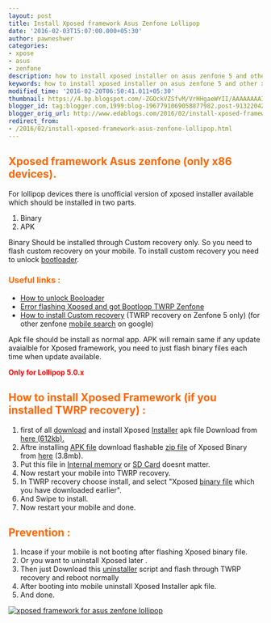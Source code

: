 ```yaml
---
layout: post
title: Install Xposed framework Asus Zenfone Lollipop
date: '2016-02-03T15:07:00.000+05:30'
author: pawneshwer
categories:
- xpose
- asus
- zenfone
description: how to install xposed installer on asus zenfone 5 and other x86 based mobiles easily from twrp without pc,without bootloop easily,xposed framework asus zenfone lollipop
keywords: how to install xposed installer on asus zenfone 5 and other x86 based mobiles easily from twrp without pc,without bootloop easily,xposed framework asus zenfone lollipop
modified_time: '2016-02-20T06:50:41.011+05:30'
thumbnail: https://4.bp.blogspot.com/-ZGOckVZSfvM/VrHHgaeWYII/AAAAAAAAIMI/03-oo6bIrQY/s72-c/Screenshot_2016-02-03-14-36-51%2Bcopy.jpg
blogger_id: tag:blogger.com,1999:blog-1967791069058877982.post-9132204233715221907
blogger_orig_url: http://www.edablogs.com/2016/02/install-xposed-framework-asus-zenfone-lollipop.html
redirect_from:
- /2016/02/install-xposed-framework-asus-zenfone-lollipop.html
---
```


## <span style="color: #ff6600;">Xposed framework Asus zenfone (only x86 devices).</span>

For lollipop devices there is unofficial version of xposed installer available which should be installed in two parts.

1.  Binary
2.  APK

Binary Should be installed through Custom recovery only. So you need to flash custom recovery on your mobile. To install custom recovery you need to unlock [bootloader](http://en.wikipedia.org/wiki/Booting "Booting").

### <span style="color: #ff6600;">Useful links :</span>

*   [How to unlock Booloader](https://www.edablogs.com/2015/07/Lock-unlock-bootloader-in-asus-zenfone.html "Unlock bootloader on Asus Zenfone")
*   [Error flashing Xposed and got Bootloop TWRP Zenfone](https://www.edablogs.com/2016/02/error-flashing-xposed-and-got-bootloop-twrp-zenfone.html "Error flashing Xposed and got Bootloop TWRP Zenfone")
*   [How to install Custom recovery](https://www.edablogs.com/2015/06/twrp-recovery-for-zenfone-5-stable.html "TWRP recovery for asus zenfone 5") (TWRP recovery on Zenfone 5 only) (for other zenfone [mobile search](http://en.wikipedia.org/wiki/Mobile_search "Mobile search") on google)

Apk file should be install as normal app. APK will remain same if any update avaialble for Xposed framework, you need to just flash binary files each time when update available.

<span style="color: #ff0000;">**Only for Lollipop 5.0.x**</span>

## <span style="color: #ff6600;">How to install Xposed Framework (if you installed TWRP recovery) :</span>

1.  first of all [download](http://en.wikipedia.org/wiki/Uploading_and_downloading "Uploading and downloading") and install Xposed [Installer](http://en.wikipedia.org/wiki/Installation_%28computer_programs%29 "Installation (computer programs)") apk file Download from [here (612kb).](https://userscloud.com/cks6u5neryx2 "Download Xposed installer for lollipop")
2.  Aftre installing [APK file](http://en.wikipedia.org/wiki/APK_%28file_format%29 "APK (file format)") download flashable [zip file](http://en.wikipedia.org/wiki/Zip_%28file_format%29 "Zip (file format)") of Xposed Binary from [here](https://userscloud.com/eu5y2f8udilx "Download Xposed binary for lollipop") (3.8mb).
3.  Put this file in [Internal memory](http://en.wikipedia.org/wiki/Computer_data_storage "Computer data storage") or [SD Card](http://www.sdcard.org "Secure Digital") doesnt matter.
4.  Now restart your mobile into TWRP recovery.
5.  In TWRP recovery choose install, and select "Xposed [binary file](http://en.wikipedia.org/wiki/Binary_file "Binary file") which you have downloaded earlier".
6.  And Swipe to install.
7.  Now restart your mobile and done.

## <span style="color: #ff6600;">Prevention :</span>

1.  Incase if your mobile is not booting after flashing Xposed binary file.
2.  Or you want to uninstall Xposed later .
3.  Then just Download this [uninstaller](http://en.wikipedia.org/wiki/Uninstaller "Uninstaller") script and flash through TWRP recovery and reboot normally
4.  After booting into mobile uninstall Xposed Installer apk file.
5.  And done.

[![xposed framework for asus zenfone lollipop](https://4.bp.blogspot.com/-ZGOckVZSfvM/VrHHgaeWYII/AAAAAAAAIMI/03-oo6bIrQY/s320/Screenshot_2016-02-03-14-36-51%2Bcopy.jpg "xposed framework for asus zenfone lollipop")](https://4.bp.blogspot.com/-ZGOckVZSfvM/VrHHgaeWYII/AAAAAAAAIMI/03-oo6bIrQY/s1600/Screenshot_2016-02-03-14-36-51%2Bcopy.jpg)